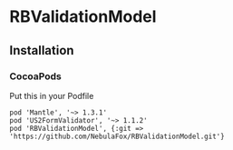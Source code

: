# RBValidationModel

## Installation

### CocoaPods

Put this in your Podfile

    pod 'Mantle', '~> 1.3.1'
    pod 'US2FormValidator', '~> 1.1.2'
    pod 'RBValidationModel', {:git => 'https://github.com/NebulaFox/RBValidationModel.git'}